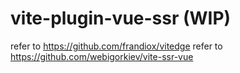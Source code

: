 # vite-plugin-vue-ssr (WIP)

refer to https://github.com/frandiox/vitedge
refer to https://github.com/webigorkiev/vite-ssr-vue
